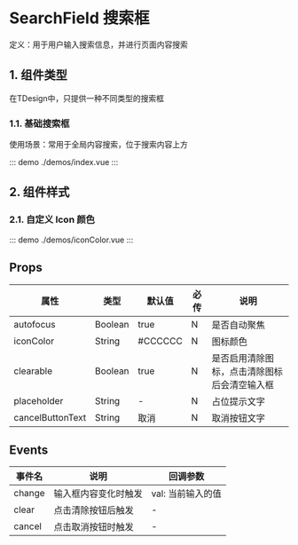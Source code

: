 # SearchField 搜索框

定义：用于用户输入搜索信息，并进行页面内容搜索

## 1. 组件类型

在TDesign中，只提供一种不同类型的搜索框

### 1.1. 基础搜索框

使用场景：常用于全局内容搜索，位于搜索内容上方

::: demo ./demos/index.vue
:::

## 2. 组件样式

### 2.1. 自定义 Icon 颜色

::: demo ./demos/iconColor.vue
:::

## Props

| 属性             | 类型    | 默认值  | 必传 | 说明                                         |
| ---------------- | ------- | ------- | ---- | -------------------------------------------- |
| autofocus        | Boolean | true    | N    | 是否自动聚焦                                 |
| iconColor        | String  | #CCCCCC | N    | 图标颜色                                     |
| clearable        | Boolean | true    | N    | 是否启用清除图标，点击清除图标后会清空输入框 |
| placeholder      | String  | -       | N    | 占位提示文字                                 |
| cancelButtonText | String  | 取消    | N    | 取消按钮文字                                 |

## Events

| 事件名 | 说明                 | 回调参数          |
| ------ | -------------------- | ----------------- |
| change | 输入框内容变化时触发 | val: 当前输入的值 |
| clear  | 点击清除按钮后触发   | -                 |
| cancel | 点击取消按钮时触发   | -                 |
